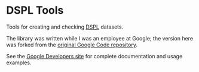 DSPL Tools
==========

Tools for creating and checking [DSPL](https://developers.google.com/public-data/) datasets.

The library was written while I was an employee at Google; the version here was forked from the
[original Google Code repository](http://code.google.com/p/dspl/).

See the [Google Developers site](https://developers.google.com/public-data/) for complete documentation and usage examples.
